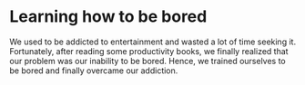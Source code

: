 # Learning how to be bored  

We used to be addicted to entertainment and wasted a lot of time seeking it. Fortunately, after reading some productivity books, we finally realized that our problem was our inability to be bored. Hence, we trained ourselves to be bored and finally overcame our addiction.   
